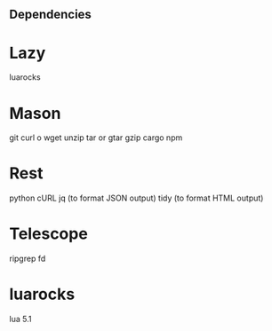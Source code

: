 ## Dependencies

# Lazy

luarocks

# Mason

git
curl o wget
unzip
tar or gtar
gzip
cargo
npm

# Rest

python
cURL
jq (to format JSON output)
tidy (to format HTML output)

# Telescope

ripgrep
fd

# luarocks

lua 5.1
